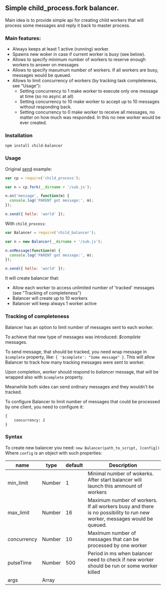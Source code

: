 ## Simple child_process.fork balancer.

Main idea is to provide simple api for creating child workers that will process some
messages and reply it back to master process.

### Main features:
* Always keeps at least 1 active (running) worker.
* Spawns new woker in case if current worker is *busy* (see below).
* Allows to specify minimum number of workers to reserve enough workers to answer on messages
* Allows to specify maxumum number of workers. If all workers are busy, messages would be queued.
* Allows to limit concurrency of workers (by tracking task completeness, see "Usage"):
  * Setting concurrency to 1 make worker to execute only one message at time (so no async at all)
  * Setting concurrency to 10 make worker to accept up to 10 messages without responding back.
  * Setting concurrency to 0 make worker to receive all messages, no matter on how much was responded. In this
no new worker would be ever created.


### Installation

`npm install child-balancer`

### Usage
Original [send](http://nodejs.org/api/child_process.html#child_process_child_send_message_sendhandle) example:
```javascript
var cp = require('child_process');

var n = cp.fork(__dirname + '/sub.js');

n.on('message', function(m) {
  console.log('PARENT got message:', m);
});

n.send({ hello: 'world' });
```

With `child_process`:
```javascript
var Balancer = require('child_balancer');

var n = new Balancer(__dirname + '/sub.js');

n.onMessage(function(m) {
  console.log('PARENT got message:', m);
});

n.send({ hello: 'world' });
```

It will create balancer that:
* Allow each worker to access unlimited number of 'tracked' messages (see "Tracking of completeness")
* Balancer will create up to 10 workers
* Balancer will keep always 1 worker active

### Tracking of completeness

Balancer has an option to limit number of messages sent to each worker.

To achieve that new type of messages was introduced: _$complete_ messages.

To send message, that should be tracked, you need wrap message in `$complete` property, like: `{ '$complete': "Some message" }`. This
will allow Balancer to track how many tracking messages were sent to worker.

Upon completion, _worker_ should respond to _balancer_ message, that will be wrapped also with `$complete` property.

Meanwhile both sides can send ordinary messages and they wouldn't be tracked.

To configure Balancer to limit number of messages that could be processed by one client, you need to configure it:
```
{
    concurrency: 2
}
```

### Syntax

To create new balancer you need: `new Balancer(path_to_script, [config])`
Where `config` is an object with such properties: 

name | type | default | Description
--- | --- | --- | --- |
min_limit | Number | 1 | Minimal number of wokerks. After start balancer will launch this ammount of workers
max_limit | Number | 16 | Maximum number of workers. If all workers busy and there is no possibility to run new worker, messages would be queued.
concurrency | Number | 10 | Maximum number of messages that can be processed by one worker
pulseTime | Number | 500 | Period in ms when balancer need to check if new worker should be run or some worker killed
args | Array<Script> | [] | Arguments that should be passed to worker
keepWarm | boolean | false | Should Balancer keep 1 worker even if there are no task queued?

#### balancer.send(message)

Balancer will try to find free worker to send message. IF all workers are busy, then message would be queued. Next
"tick" balancer will try to create new worker and send message to it.

#### balancer.onMessage(handler)

Attach handler that would be called when worker send message back.

#### balancer.disconnect()

To stop balancer and disconnect all workers.

## To do:

* Tests
